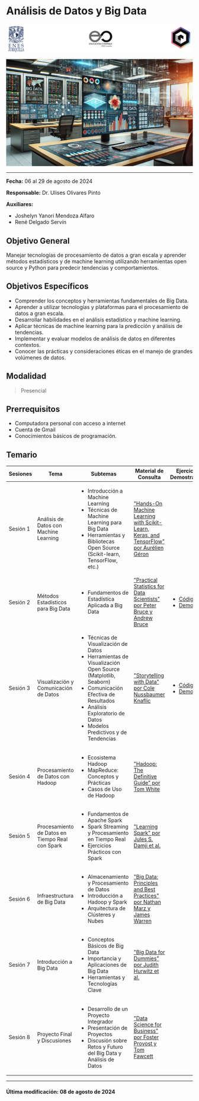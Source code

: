 # Análisis de Datos y Big Data

![Logos participantes](figs/logos.png)

![IA applications](figs/bigdata.png)

---

**Fecha:** 06 al 29 de agosto de 2024  

**Responsable:** Dr. Ulises Olivares Pinto  

**Auxiliares:** 
+ Joshelyn Yanori Mendoza Alfaro  
+ René Delgado Servín
## Objetivo General
Manejar tecnologías de procesamiento de datos a gran escala y aprender métodos estadísticos y de machine learning utilizando herramientas open source y Python para predecir tendencias y comportamientos.

## Objetivos Específicos
- Comprender los conceptos y herramientas fundamentales de Big Data.
- Aprender a utilizar tecnologías y plataformas para el procesamiento de datos a gran escala.
- Desarrollar habilidades en el análisis estadístico y machine learning.
- Aplicar técnicas de machine learning para la predicción y análisis de tendencias.
- Implementar y evaluar modelos de análisis de datos en diferentes contextos.
- Conocer las prácticas y consideraciones éticas en el manejo de grandes volúmenes de datos.

## Modalidad
> Presencial  

## Prerrequisitos
- Computadora personal con acceso a internet
- Cuenta de Gmail
- Conocimientos básicos de programación.

## Temario

| Sesiones    | Tema                                            | Subtemas                                                                                                                                                   | Material de Consulta                                                                                                     | Ejercicios y Demostraciones | Presentación                |
|-------------|-------------------------------------------------|-----------------------------------------------------------------------------------------------------------------------------------------------------------|-------------------------------------------------------------------------------------------------------------------------|----------------------------|-----------------------------|
| Sesión 1    | Análisis de Datos con Machine Learning          | <ul><li>Introducción a Machine Learning</li><li>Técnicas de Machine Learning para Big Data</li><li>Herramientas y Bibliotecas Open Source (Scikit-learn, TensorFlow, etc.)</li></ul>              | ["Hands-On Machine Learning with Scikit-Learn, Keras, and TensorFlow" por Aurélien Géron](https://www.oreilly.com/library/view/hands-on-machine-learning/9781492032632/) |                            |           [Sesión 1](/pdf/Sesión1.pdf)               |
| Sesión 2    | Métodos Estadísticos para Big Data              | <ul><li>Fundamentos de Estadística Aplicada a Big Data</li></ul>                                              | ["Practical Statistics for Data Scientists" por Peter Bruce y Andrew Bruce](https://www.oreilly.com/library/view/practical-statistics-for/9781492072942/)              |           <ul><li> [Código día 2](code/DA_BigData_BLOQUE_Sesión_2_Sin_respuestas.ipynb) </li>  <li> [Demo](/demos/demo-dia-2.ipynb) </li></ul>            |      [Sesión 2](/pdf/Sesión2.pdf)                       |
| Sesión 3    | Visualización y Comunicación de Datos           | <ul><li>Técnicas de Visualización de Datos</li><li>Herramientas de Visualización Open Source (Matplotlib, Seaborn)</li><li>Comunicación Efectiva de Resultados</li><li>Análisis Exploratorio de Datos</li><li>Modelos Predictivos y de Tendencias</li></ul>                           | ["Storytelling with Data" por Cole Nussbaumer Knaflic](https://www.storytellingwithdata.com/)                                                                  |      <ul><li> [Código día 3](code/BigData_BLOQUE_Sesión_3.ipynb) </li><li>[Demo día 3](demos/demo-dia-3.ipynb) </li> </ul>                       |               [Sesión 3](/pdf/Sesión3.pdf)              | 
| Sesión 4    | Procesamiento de Datos con Hadoop               | <ul><li>Ecosistema Hadoop</li><li>MapReduce: Conceptos y Prácticas</li><li>Casos de Uso de Hadoop</li></ul>                                                                                         | ["Hadoop: The Definitive Guide" por Tom White](https://www.oreilly.com/library/view/hadoop-the-definitive/9781491901687/)                                        |                            |            [Sesión 4](/pdf/Sesión4.pdf)                 |
| Sesión 5    | Procesamiento de Datos en Tiempo Real con Spark | <ul><li>Fundamentos de Apache Spark</li><li>Spark Streaming y Procesamiento en Tiempo Real</li><li>Ejercicios Prácticos con Spark</li></ul>                                                        | ["Learning Spark" por Jules S. Damji et al.](https://www.oreilly.com/library/view/learning-spark-2nd/9781492050049/)                                            |                            |                             |
| Sesión 6    | Infraestructura de Big Data                     | <ul><li>Almacenamiento y Procesamiento de Datos</li><li>Introducción a Hadoop y Spark</li><li>Arquitectura de Clústeres y Nubes</li></ul>                                                            | ["Big Data: Principles and Best Practices" por Nathan Marz y James Warren](https://www.manning.com/books/big-data)                                             |                            |                             |
| Sesión 7    | Introducción a Big Data                         | <ul><li>Conceptos Básicos de Big Data</li><li>Importancia y Aplicaciones de Big Data</li><li>Herramientas y Tecnologías Clave</li></ul>                                                             | ["Big Data for Dummies" por Judith Hurwitz et al.](https://www.dummies.com/book/technology/information-technology/big-data/big-data-for-dummies-2nd-edition-282895/) |                            |                             |
| Sesión 8    | Proyecto Final y Discusiones                    | <ul><li>Desarrollo de un Proyecto Integrador</li><li>Presentación de Proyectos</li><li>Discusión sobre Retos y Futuro del Big Data y Análisis de Datos</li></ul>                                    | ["Data Science for Business" por Foster Provost y Tom Fawcett](https://www.oreilly.com/library/view/data-science-for/9781449374273/)                           |                            |                             |

---

#### Última modificación: 08 de agosto de 2024
